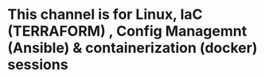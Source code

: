 # This channel is for Linux, IaC (TERRAFORM) , Config Managemnt (Ansible) & containerization (docker) sessions

